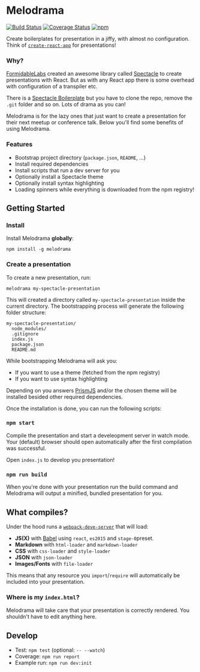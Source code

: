 # Melodrama

[![Build Status](https://img.shields.io/travis/sebald/melodrama/master.svg)](https://travis-ci.org/sebald/melodrama) [![Coverage Status](https://img.shields.io/coveralls/sebald/melodrama/master.svg)](https://coveralls.io/github/sebald/melodrama?branch=master) [![npm](https://img.shields.io/npm/v/melodrama.svg)](https://www.npmjs.com/package/melodrama)

Create boilerplates for presentation in a jiffy, with almost no configuration. Think of [`create-react-app`](https://github.com/facebookincubator/create-react-app) for presentations!

### Why?

[FormidableLabs](https://github.com/FormidableLabs) created an awesome library called [Spectacle](https://github.com/FormidableLabs/spectacle) to create presentations with React. But as with any React app there is some overhead with configuration of a transpiler etc.

There is a [Spectacle Boilerplate](https://github.com/FormidableLabs/spectacle-boilerplate/) but you have to clone the repo, remove the `.git` folder and so on. Lots of drama as you can!

Melodrama is for the lazy ones that just want to create a presentation for their next meetup or conference talk. Below you'll find some benefits of using Melodrama.

### Features

- Bootstrap project directory (`package.json`, `README`, ...)
- Install required dependencies
- Install scripts that run a dev server for you
- Optionally install a Spectacle theme
- Optionally install syntax highlighting
- Loading spinners while everything is downloaded from the npm registry!

## Getting Started

### Install

Install Melodrama **globally**:

```
npm install -g melodrama
```

### Create a presentation

To create a new presentation, run:

```
melodrama my-spectacle-presentation
````

This will created a directory called `my-spectacle-presentation` inside the current directory. The bootstrapping process will generate the following folder structure:

```
my-spectacle-presentation/
  node_modules/
  .gitignore
  index.js
  package.json
  README.md
```

While bootstrapping Melodrama will ask you:

- If you want to use a theme (fetched from the npm registry)
- If you want to use syntax highlighting

Depending on you answers [PrismJS](http://prismjs.com/) and/or the chosen theme will be installed besided other required dependencies.

Once the installation is done, you can run the following scripts:

### `npm start`

Compile the presentation and start a develeopment server in watch mode. Your (default) browser should open automatically after the first compilation was successful.

Open `index.js` to develop you presentation!

### `npm run build`

When you're done with your presentation run the build command and Melodrama will output a minified, bundled presentation for you.

## What compiles?

Under the hood runs a [`webpack-deve-server`](https://github.com/webpack/webpack-dev-server) that will load:

- **JS(X)** with [Babel](http://babeljs.io/) using `react`, `es2015` and `stage-0`preset.
- **Markdown** with `html-loader` and `markdown-loader`
- **CSS** with `css-loader` and `style-loader`
- **JSON** with `json-loader`
- **Images/Fonts** with `file-loader`

This means that any resource you `import`/`require` will automatically be included into your presentation.

### Where is my `index.html`?

Melodrama will take care that your presentation is correctly rendered. You shouldn't have to edit anything here.

## Develop

- Test: `npm test` (optional: `-- --watch`)
- Coverage: `npm run report`
- Example run: `npm run dev:init`